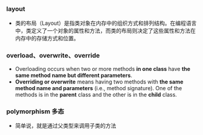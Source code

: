 ## 

### layout 
* 类的布局（Layout）是指类对象在内存中的组织方式和排列结构。在编程语言中，类定义了一个对象的属性和方法，而类的布局则决定了这些属性和方法在内存中的存储方式和位置。



### overload、overwrite、override
* Overloading occurs when two or more methods **in one class** have **the same method name but different parameters**.
* **Overriding or overwrite** means having two methods with **the same method name and parameters** (i.e., method signature). One of the methods is in the **parent** class and the other is in the **child** class.


### polymorphism 多态
* 简单说，就是通过父类型来调用子类的方法